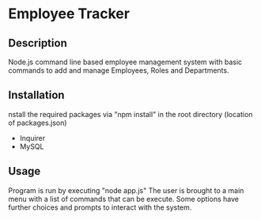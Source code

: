 # Employee Tracker

## Description
Node.js command line based employee management system with basic commands to add and manage Employees, Roles and Departments.

## Installation
nstall the required packages via "npm install" in the root directory (location of packages.json)
- Inquirer
- MySQL

## Usage
Program is run by executing "node app.js" The user is brought to a main menu with a list of commands that can be execute. Some options have further choices and prompts to interact with the system.


